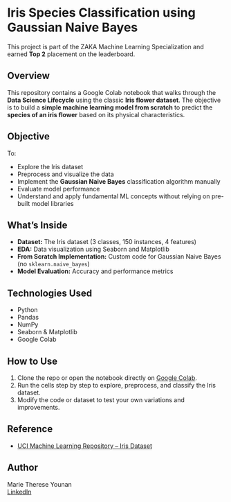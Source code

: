 # Iris Species Classification using Gaussian Naive Bayes

This project is part of the ZAKA Machine Learning Specialization and earned **Top 2** placement on the leaderboard.

## Overview

This repository contains a Google Colab notebook that walks through the **Data Science Lifecycle** using the classic **Iris flower dataset**. The objective is to build a **simple machine learning model from scratch** to predict the **species of an iris flower** based on its physical characteristics.

## Objective

To:
- Explore the Iris dataset
- Preprocess and visualize the data
- Implement the **Gaussian Naive Bayes** classification algorithm manually
- Evaluate model performance
- Understand and apply fundamental ML concepts without relying on pre-built model libraries

## What’s Inside

- **Dataset:** The Iris dataset (3 classes, 150 instances, 4 features)
- **EDA:** Data visualization using Seaborn and Matplotlib
- **From Scratch Implementation:** Custom code for Gaussian Naive Bayes (no `sklearn.naive_bayes`)
- **Model Evaluation:** Accuracy and performance metrics

## Technologies Used

- Python
- Pandas
- NumPy
- Seaborn & Matplotlib
- Google Colab

## How to Use

1. Clone the repo or open the notebook directly on [Google Colab](https://colab.research.google.com/).
2. Run the cells step by step to explore, preprocess, and classify the Iris dataset.
3. Modify the code or dataset to test your own variations and improvements.


## Reference

- [UCI Machine Learning Repository – Iris Dataset](https://archive.ics.uci.edu/ml/datasets/iris)

## Author

Marie Therese Younan  
[LinkedIn](https://www.linkedin.com/in/marie-therese-younan234)


